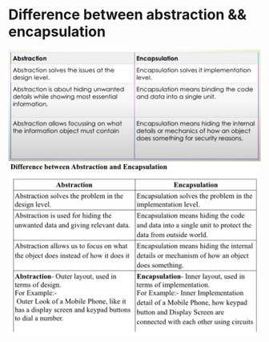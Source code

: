 # Difference between abstraction && encapsulation

<a><img src="./assets/the_difference_between_abstraction_and_encapsulation.jpeg"/></a>
<a><img src="./assets/the_difference_between_abstraction_and_encapsulation2.jpeg"/></a>